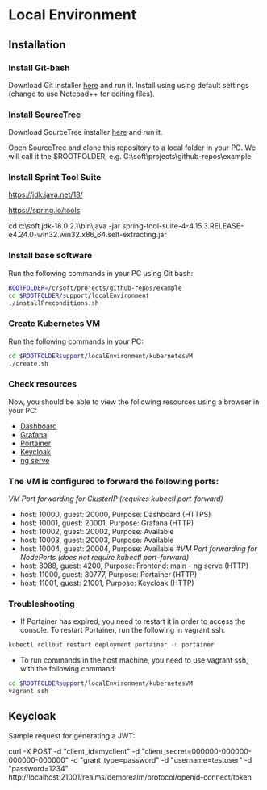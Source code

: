 # Local Environment

## Installation

### Install Git-bash

Download Git installer [here](https://gitforwindows.org/) and run it.
   Install using using default settings (change to use Notepad++ for editing files).

### Install SourceTree

Download SourceTree installer [here](https://www.sourcetreeapp.com/) and run it.

Open SourceTree and clone this repository to a local folder in your PC.
We will call it the $ROOTFOLDER, e.g. C:\soft\projects\github-repos\example

### Install Sprint Tool Suite

https://jdk.java.net/18/

https://spring.io/tools

cd c:\soft
jdk-18.0.2.1\bin\java -jar spring-tool-suite-4-4.15.3.RELEASE-e4.24.0-win32.win32.x86_64.self-extracting.jar

### Install base software

Run the following commands in your PC using Git bash:
```bash
ROOTFOLDER=/c/soft/projects/github-repos/example
cd $ROOTFOLDER/support/localEnvironment
./installPreconditions.sh
```

### Create Kubernetes VM

Run the following commands in your PC:
```bash
cd $ROOTFOLDERsupport/localEnvironment/kubernetesVM
./create.sh
```

### Check resources

Now, you should be able to view the following resources using a browser in your PC:
* [Dashboard](https://localhost:10000)
* [Grafana](http://localhost:10001)
* [Portainer](http://localhost:11000)
* [Keycloak](http://localhost:11001)
* [ng serve](http://localhost:8088)

### The VM is configured to forward the following ports:

*VM Port forwarding for ClusterIP (requires kubectl port-forward)*
* host: 10000, guest: 20000, Purpose: Dashboard (HTTPS)
* host: 10001, guest: 20001, Purpose: Grafana (HTTP)
* host: 10002, guest: 20002, Purpose: Available
* host: 10003, guest: 20003, Purpose: Available
* host: 10004, guest: 20004, Purpose: Available
*#VM Port forwarding for NodePorts (does not require kubectl port-forward)*
* host: 8088, guest: 4200, Purpose: Frontend: main - ng serve (HTTP)
* host: 11000, guest: 30777, Purpose: Portainer (HTTP)
* host: 11001, guest: 21001, Purpose: Keycloak (HTTP)

### Troubleshooting

* If Portainer has expired, you need to restart it in order to access the console. To restart Portainer, run the following in vagrant ssh:
```bash
kubectl rollout restart deployment portainer -n portainer
```

* To run commands in the host machine, you need to use vagrant ssh, with the following command:
```bash
cd $ROOTFOLDERsupport/localEnvironment/kubernetesVM
vagrant ssh
```

## Keycloak
Sample request for generating a JWT:

curl -X POST -d "client_id=myclient" -d "client_secret=000000-000000-000000-000000" -d "grant_type=password" -d "username=testuser" -d "password=1234" http://localhost:21001/realms/demorealm/protocol/openid-connect/token
